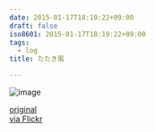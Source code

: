 ```yaml
---
date: 2015-01-17T18:19:22+09:00
draft: false
iso8601: 2015-01-17T18:19:22+09:00
tags:
  - log
title: たたき風

---
```


![image](https://farm8.staticflickr.com/7549/16272990486_8955fe53bc_b.jpg)

[original](http://ift.tt/1xAn3yu)  
[via Flickr](http://flic.kr/p/qMZk8u)
